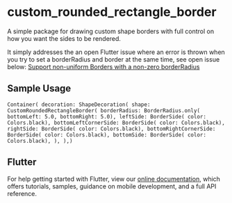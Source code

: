 # custom_rounded_rectangle_border

A simple package for drawing custom shape borders with full control on how you want the sides to be
rendered.

It simply addresses the an open Flutter issue where an error is thrown when you try to set a
borderRadius and border at the same time, see open issue below:
[Support non-uniform Borders with a non-zero borderRadius](https://github.com/flutter/flutter/issues/12583)

## Sample Usage
`Container(
    decoration: ShapeDecoration(
    shape: CustomRoundedRectangleBorder(
      borderRadius: BorderRadius.only(
          bottomLeft: 5.0,
          bottomRight: 5.0),
      leftSide: BorderSide(
          color: Colors.black),
      bottomLeftCornerSide: BorderSide(
          color: Colors.black),
      rightSide: BorderSide(
          color: Colors.black),
      bottomRightCornerSide: BorderSide(
          color: Colors.black),
      bottomSide: BorderSide(
          color: Colors.black),
    ),
),)`

## Flutter
For help getting started with Flutter, view our 
[online documentation](https://flutter.dev/docs), which offers tutorials, 
samples, guidance on mobile development, and a full API reference.
